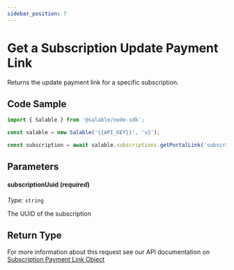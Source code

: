 ```yaml
---
sidebar_position: 7
---
```


# Get a Subscription Update Payment Link

Returns the update payment link for a specific subscription.

## Code Sample

```typescript
import { Salable } from '@salable/node-sdk';

const salable = new Salable('{{API_KEY}}', 'v2');

const subscription = await salable.subscriptions.getPortalLink('subscription_1');
```

## Parameters

#### subscriptionUuid (_required_)

_Type:_ `string`

The UUID of the subscription

## Return Type

For more information about this request see our API documentation on [Subscription Payment Link Object](https://docs.salable.app/api/v2#tag/Subscriptions/operation/getSubscriptionUpdatePaymentLink)

